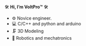 🛠 **Hi, I’m VoltPro™️** 🛠

- ⚙️ Novice engineer.
- 💻 C/C++ and python and arduino
- 🗜  3D Modeling
- 🤖 Robotics and mechatronics
